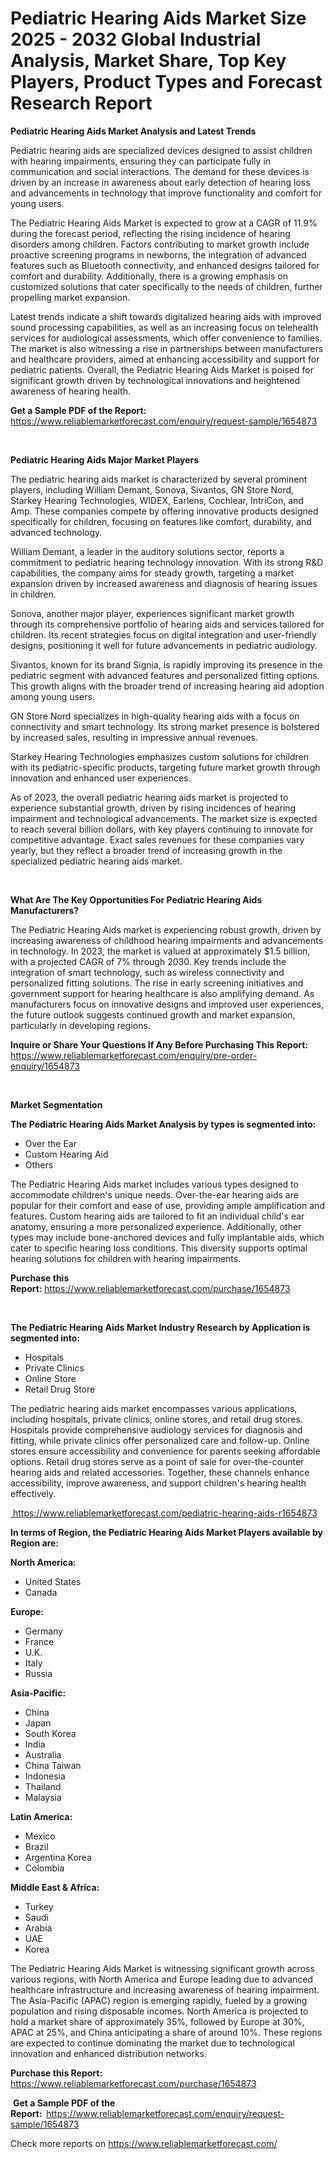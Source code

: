 <p><h1>Pediatric Hearing Aids Market Size 2025 - 2032 Global Industrial Analysis, Market Share, Top Key Players, Product Types and Forecast Research Report</h1></p><p><strong>Pediatric Hearing Aids Market Analysis and Latest Trends</strong></p>
<p><p>Pediatric hearing aids are specialized devices designed to assist children with hearing impairments, ensuring they can participate fully in communication and social interactions. The demand for these devices is driven by an increase in awareness about early detection of hearing loss and advancements in technology that improve functionality and comfort for young users. </p><p>The Pediatric Hearing Aids Market is expected to grow at a CAGR of 11.9% during the forecast period, reflecting the rising incidence of hearing disorders among children. Factors contributing to market growth include proactive screening programs in newborns, the integration of advanced features such as Bluetooth connectivity, and enhanced designs tailored for comfort and durability. Additionally, there is a growing emphasis on customized solutions that cater specifically to the needs of children, further propelling market expansion. </p><p>Latest trends indicate a shift towards digitalized hearing aids with improved sound processing capabilities, as well as an increasing focus on telehealth services for audiological assessments, which offer convenience to families. The market is also witnessing a rise in partnerships between manufacturers and healthcare providers, aimed at enhancing accessibility and support for pediatric patients. Overall, the Pediatric Hearing Aids Market is poised for significant growth driven by technological innovations and heightened awareness of hearing health.</p></p>
<p><strong>Get a Sample PDF of the Report:&nbsp;</strong> <a href="https://www.reliablemarketforecast.com/enquiry/request-sample/1654873?utm_campaign=2277&utm_medium=2&utm_source=Github&utm_content=ia&utm_term=06032025&utm_id=pediatric-hearing-aids">https://www.reliablemarketforecast.com/enquiry/request-sample/1654873</a></p>
<p>&nbsp;</p>
<p><strong>Pediatric Hearing Aids Major Market Players</strong></p>
<p><p>The pediatric hearing aids market is characterized by several prominent players, including William Demant, Sonova, Sivantos, GN Store Nord, Starkey Hearing Technologies, WIDEX, Earlens, Cochlear, IntriCon, and Amp. These companies compete by offering innovative products designed specifically for children, focusing on features like comfort, durability, and advanced technology.</p><p>William Demant, a leader in the auditory solutions sector, reports a commitment to pediatric hearing technology innovation. With its strong R&D capabilities, the company aims for steady growth, targeting a market expansion driven by increased awareness and diagnosis of hearing issues in children.</p><p>Sonova, another major player, experiences significant market growth through its comprehensive portfolio of hearing aids and services tailored for children. Its recent strategies focus on digital integration and user-friendly designs, positioning it well for future advancements in pediatric audiology.</p><p>Sivantos, known for its brand Signia, is rapidly improving its presence in the pediatric segment with advanced features and personalized fitting options. This growth aligns with the broader trend of increasing hearing aid adoption among young users.</p><p>GN Store Nord specializes in high-quality hearing aids with a focus on connectivity and smart technology. Its strong market presence is bolstered by increased sales, resulting in impressive annual revenues.</p><p>Starkey Hearing Technologies emphasizes custom solutions for children with its pediatric-specific products, targeting future market growth through innovation and enhanced user experiences.</p><p>As of 2023, the overall pediatric hearing aids market is projected to experience substantial growth, driven by rising incidences of hearing impairment and technological advancements. The market size is expected to reach several billion dollars, with key players continuing to innovate for competitive advantage. Exact sales revenues for these companies vary yearly, but they reflect a broader trend of increasing growth in the specialized pediatric hearing aids market.</p></p>
<p>&nbsp;</p>
<p><strong>What Are The Key Opportunities For Pediatric Hearing Aids Manufacturers?</strong></p>
<p><p>The Pediatric Hearing Aids market is experiencing robust growth, driven by increasing awareness of childhood hearing impairments and advancements in technology. In 2023, the market is valued at approximately $1.5 billion, with a projected CAGR of 7% through 2030. Key trends include the integration of smart technology, such as wireless connectivity and personalized fitting solutions. The rise in early screening initiatives and government support for hearing healthcare is also amplifying demand. As manufacturers focus on innovative designs and improved user experiences, the future outlook suggests continued growth and market expansion, particularly in developing regions.</p></p>
<p><strong>Inquire or Share Your Questions If Any Before Purchasing This Report:</strong> <a href="https://www.reliablemarketforecast.com/enquiry/pre-order-enquiry/1654873?utm_campaign=2277&utm_medium=2&utm_source=Github&utm_content=ia&utm_term=06032025&utm_id=pediatric-hearing-aids">https://www.reliablemarketforecast.com/enquiry/pre-order-enquiry/1654873</a></p>
<p>&nbsp;</p>
<p><strong>Market Segmentation</strong></p>
<p><strong>The Pediatric Hearing Aids Market Analysis by types is segmented into:</strong></p>
<p><ul><li>Over the Ear</li><li>Custom Hearing Aid</li><li>Others</li></ul></p>
<p><p>The Pediatric Hearing Aids market includes various types designed to accommodate children's unique needs. Over-the-ear hearing aids are popular for their comfort and ease of use, providing ample amplification and features. Custom hearing aids are tailored to fit an individual child's ear anatomy, ensuring a more personalized experience. Additionally, other types may include bone-anchored devices and fully implantable aids, which cater to specific hearing loss conditions. This diversity supports optimal hearing solutions for children with hearing impairments.</p></p>
<p><strong>Purchase this Report:&nbsp;</strong><a href="https://www.reliablemarketforecast.com/purchase/1654873?utm_campaign=2277&utm_medium=2&utm_source=Github&utm_content=ia&utm_term=06032025&utm_id=pediatric-hearing-aids">https://www.reliablemarketforecast.com/purchase/1654873</a></p>
<p>&nbsp;</p>
<p><strong>The Pediatric Hearing Aids Market Industry Research by Application is segmented into:</strong></p>
<p><ul><li>Hospitals</li><li>Private Clinics</li><li>Online Store</li><li>Retail Drug Store</li></ul></p>
<p><p>The pediatric hearing aids market encompasses various applications, including hospitals, private clinics, online stores, and retail drug stores. Hospitals provide comprehensive audiology services for diagnosis and fitting, while private clinics offer personalized care and follow-up. Online stores ensure accessibility and convenience for parents seeking affordable options. Retail drug stores serve as a point of sale for over-the-counter hearing aids and related accessories. Together, these channels enhance accessibility, improve awareness, and support children's hearing health effectively.</p></p>
<p><a href="https://www.reliablemarketforecast.com/pediatric-hearing-aids-r1654873?utm_campaign=2277&utm_medium=2&utm_source=Github&utm_content=ia&utm_term=06032025&utm_id=pediatric-hearing-aids">&nbsp;https://www.reliablemarketforecast.com/pediatric-hearing-aids-r1654873</a></p>
<p><strong>In terms of Region, the Pediatric Hearing Aids Market Players available by Region are:</strong></p>
<p>
    <p> <strong> North America: </strong>
        <ul>
            <li>United States</li>
            <li>Canada</li>
        </ul>
        </p> 
    <p> <strong> Europe: </strong>
        <ul>
            <li>Germany</li>
            <li>France</li>
            <li>U.K.</li>
            <li>Italy</li>
            <li>Russia</li>
        </ul>
        </p> 
    <p> <strong> Asia-Pacific: </strong>
        <ul>
            <li>China</li>
            <li>Japan</li>
            <li>South Korea</li>
            <li>India</li>
            <li>Australia</li>
            <li>China Taiwan</li>
            <li>Indonesia</li>
            <li>Thailand</li>
            <li>Malaysia</li>
        </ul>
        </p> 
    <p> <strong> Latin America: </strong>
        <ul>
            <li>Mexico</li>
            <li>Brazil</li>
            <li>Argentina Korea</li>
            <li>Colombia</li>
        </ul>
        </p> 
    <p> <strong> Middle East & Africa: </strong>
        <ul>
            <li>Turkey</li>
            <li>Saudi</li>
            <li>Arabia</li>
            <li>UAE</li>
            <li>Korea</li>
        </ul>
    </p>
    </p>
<p><p>The Pediatric Hearing Aids Market is witnessing significant growth across various regions, with North America and Europe leading due to advanced healthcare infrastructure and increasing awareness of hearing impairment. The Asia-Pacific (APAC) region is emerging rapidly, fueled by a growing population and rising disposable incomes. North America is projected to hold a market share of approximately 35%, followed by Europe at 30%, APAC at 25%, and China anticipating a share of around 10%. These regions are expected to continue dominating the market due to technological innovation and enhanced distribution networks.</p></p>
<p><strong>Purchase this Report: </strong><a href="https://www.reliablemarketforecast.com/purchase/1654873?utm_campaign=2277&utm_medium=2&utm_source=Github&utm_content=ia&utm_term=06032025&utm_id=pediatric-hearing-aids">https://www.reliablemarketforecast.com/purchase/1654873</a></p>
<p>&nbsp;<strong>Get a Sample PDF of the Report:&nbsp;&nbsp;</strong><a href="https://www.reliablemarketforecast.com/enquiry/request-sample/1654873?utm_campaign=2277&utm_medium=2&utm_source=Github&utm_content=ia&utm_term=06032025&utm_id=pediatric-hearing-aids">https://www.reliablemarketforecast.com/enquiry/request-sample/1654873</a></p>
<p><strong></strong></p>
<p>Check more reports on <a href="https://www.reliablemarketforecast.com/?utm_campaign=2277&utm_medium=2&utm_source=Github&utm_content=ia&utm_term=06032025&utm_id=pediatric-hearing-aids">https://www.reliablemarketforecast.com/</a></p>